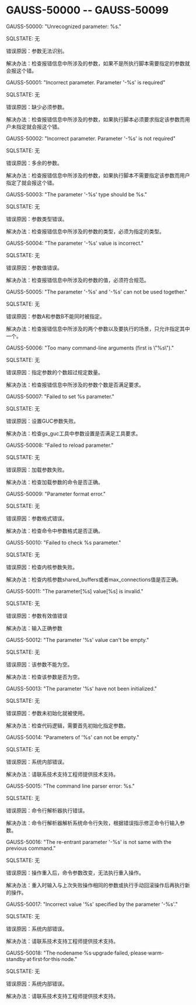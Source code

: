 # GAUSS-50000 -- GAUSS-50099<a name="ZH-CN_TOPIC_0302073037"></a>

GAUSS-50000: "Unrecognized parameter: %s."

SQLSTATE: 无

错误原因：参数无法识别。

解决办法：检查报错信息中所涉及的参数，如果不是所执行脚本需要指定的参数就会报这个错。

GAUSS-50001: "Incorrect parameter. Parameter '-%s' is required"

SQLSTATE: 无

错误原因：缺少必须参数。

解决办法：检查报错信息中所涉及的参数，如果执行脚本必须要求指定该参数而用户未指定就会报这个错。

GAUSS-50002: "Incorrect parameter. Parameter '-%s' is not required"

SQLSTATE: 无

错误原因：多余的参数。

解决办法：检查报错信息中所涉及的参数，如果执行脚本不需要指定该参数而用户指定了就会报这个错。

GAUSS-50003: "The parameter '-%s' type should be %s."

SQLSTATE: 无

错误原因：参数类型错误。

解决办法：检查报错信息中所涉及的参数的类型，必须为指定的类型。

GAUSS-50004: "The parameter '-%s' value is incorrect."

SQLSTATE: 无

错误原因：参数值错误。

解决办法：检查报错信息中所涉及的参数的值，必须符合规范。

GAUSS-50005: "The parameter '-%s' and '-%s' can not be used together."

SQLSTATE: 无

错误原因：参数A和参数B不能同时被指定。

解决办法：检查报错信息中所涉及的两个参数以及要执行的场景，只允许指定其中一个。

GAUSS-50006: "Too many command-line arguments \(first is \\"%s\\"\)."

SQLSTATE: 无

错误原因：指定参数的个数超过规定数量。

解决办法：检查报错信息中所涉及的参数个数是否满足要求。

GAUSS-50007: "Failed to set %s parameter."

SQLSTATE: 无

错误原因：设置GUC参数失败。

解决办法：检查gs\_guc工具中参数设置是否满足工具要求。

GAUSS-50008: "Failed to reload parameter."

SQLSTATE: 无

错误原因：加载参数失败。

解决办法：检查加载参数的命令是否正确。

GAUSS-50009: "Parameter format error."

SQLSTATE: 无

错误原因：参数格式错误。

解决办法：检查命令中参数格式是否正确。

GAUSS-50010: "Failed to check %s parameter."

SQLSTATE: 无

错误原因：检查内核参数失败。

解决办法：检查内核参数shared\_buffers或者max\_connections值是否正确。

GAUSS-50011: "The parameter\[%s\] value\[%s\] is invalid."

SQLSTATE: 无

错误原因：参数有效值错误

解决办法：输入正确参数

GAUSS-50012: "The parameter '%s' value can't be empty."

SQLSTATE: 无

错误原因：该参数不能为空。

解决办法：检查该参数是否为空。

GAUSS-50013: "The parameter '%s' have not been initialized."

SQLSTATE: 无

错误原因：参数未初始化就被使用。

解决办法：检查代码逻辑，需要首先初始化指定参数。

GAUSS-50014: "Parameters of '%s' can not be empty."

SQLSTATE: 无

错误原因：系统内部错误。

解决办法：请联系技术支持工程师提供技术支持。

GAUSS-50015: "The command line parser error: %s."

SQLSTATE: 无

错误原因：命令行解析器执行错误。

解决办法：命令行解析器解析系统命令行失败，根据错误指示修正命令行输入参数。

GAUSS-50016: "The re-entrant parameter '-%s' is not same with the previous command."

SQLSTATE: 无

错误原因：操作重入后，命令参数改变，无法执行重入操作。

解决办法：重入时输入与上次失败操作相同的参数或执行手动回滚操作后再执行新的操作。

GAUSS-50017: "Incorrect value '%s' specified by the parameter '-%s'."

SQLSTATE: 无

错误原因：系统内部错误。

解决办法：请联系技术支持工程师提供技术支持。

GAUSS-50018: "The·nodename·%s·upgrade·failed,·please·warm-standby·at·first·for·this·node."

SQLSTATE: 无

错误原因：系统内部错误。

解决办法：请联系技术支持工程师提供技术支持。

